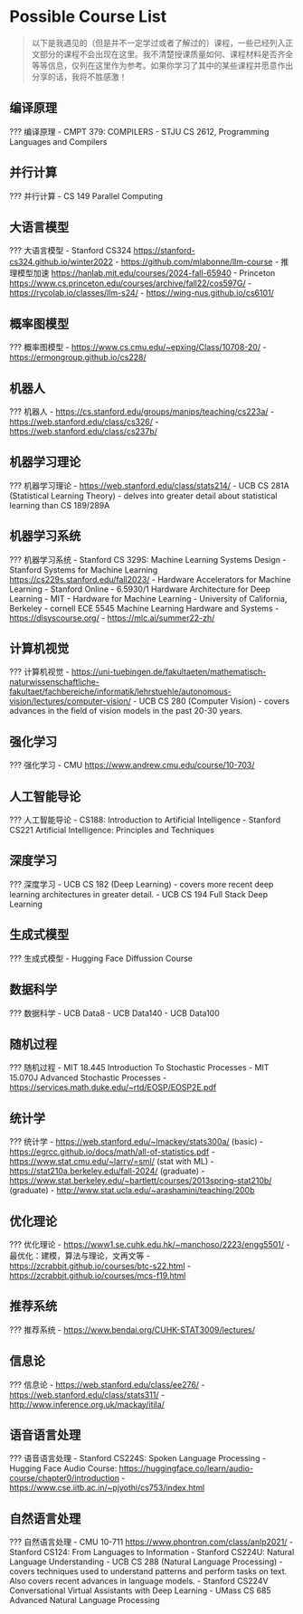 # Possible Course List

> 以下是我遇见的（但是并不一定学过或者了解过的）课程，一些已经列入正文部分的课程不会出现在这里。我不清楚授课质量如何、课程材料是否齐全等等信息，仅列在这里作为参考。如果你学习了其中的某些课程并愿意作出分享的话，我将不胜感激！

## 编译原理

??? 编译原理
    - CMPT 379: COMPILERS
    - STJU CS 2612, Programming Languages and Compilers

## 并行计算

??? 并行计算
    - CS 149 Parallel Computing

## 大语言模型

??? 大语言模型
    - Stanford CS324 <https://stanford-cs324.github.io/winter2022>
    - <https://github.com/mlabonne/llm-course>
    - 推理模型加速 <https://hanlab.mit.edu/courses/2024-fall-65940>
    - Princeton <https://www.cs.princeton.edu/courses/archive/fall22/cos597G/>
    - <https://rycolab.io/classes/llm-s24/>
    - <https://wing-nus.github.io/cs6101/>

## 概率图模型

??? 概率图模型
    - <https://www.cs.cmu.edu/~epxing/Class/10708-20/>
    - <https://ermongroup.github.io/cs228/>

## 机器人

??? 机器人
    - <https://cs.stanford.edu/groups/manips/teaching/cs223a/>
    - <https://web.stanford.edu/class/cs326/>
    - <https://web.stanford.edu/class/cs237b/>

## 机器学习理论

??? 机器学习理论
    - <https://web.stanford.edu/class/stats214/>
    - UCB CS 281A (Statistical Learning Theory) - delves into greater detail about statistical learning than CS 189/289A

## 机器学习系统

??? 机器学习系统
    - Stanford CS 329S: Machine Learning Systems Design
    - Stanford Systems for Machine Learning <https://cs229s.stanford.edu/fall2023/>
    - Hardware Accelerators for Machine Learning - Stanford Online
    - 6.5930/1 Hardware Architecture for Deep Learning - MIT
    - Hardware for Machine Learning - University of California, Berkeley
    - cornell ECE 5545 Machine Learning Hardware and Systems
    - <https://dlsyscourse.org/>
    - <https://mlc.ai/summer22-zh/>

## 计算机视觉

??? 计算机视觉
    - <https://uni-tuebingen.de/fakultaeten/mathematisch-naturwissenschaftliche-fakultaet/fachbereiche/informatik/lehrstuehle/autonomous-vision/lectures/computer-vision/>
    - UCB CS 280 (Computer Vision) - covers advances in the field of vision models in the past 20-30 years.

## 强化学习

??? 强化学习
    - CMU <https://www.andrew.cmu.edu/course/10-703/>

## 人工智能导论

??? 人工智能导论
    - CS188: Introduction to Artificial Intelligence
    - Stanford CS221 Artificial Intelligence: Principles and Techniques

## 深度学习

??? 深度学习
    - UCB CS 182 (Deep Learning) - covers more recent deep learning architectures in greater detail.
    - UCB CS 194 Full Stack Deep Learning

## 生成式模型

??? 生成式模型
    - Hugging Face Diffussion Course

## 数据科学

??? 数据科学
    - UCB Data8
    - UCB Data140
    - UCB Data100

## 随机过程

??? 随机过程
    - MIT 18.445 Introduction To Stochastic Processes
    - MIT 15.070J Advanced Stochastic Processes
    - <https://services.math.duke.edu/~rtd/EOSP/EOSP2E.pdf>

## 统计学

??? 统计学
    - <https://web.stanford.edu/~lmackey/stats300a/> (basic)
    - <https://egrcc.github.io/docs/math/all-of-statistics.pdf>
    - <https://www.stat.cmu.edu/~larry/=sml/> (stat with ML)
    - <https://stat210a.berkeley.edu/fall-2024/> (graduate)
    - <https://www.stat.berkeley.edu/~bartlett/courses/2013spring-stat210b/> (graduate)
    - <http://www.stat.ucla.edu/~arashamini/teaching/200b>

## 优化理论

??? 优化理论
    - <https://www1.se.cuhk.edu.hk/~manchoso/2223/engg5501/>
    - 最优化：建模，算法与理论，文再文等
    - <https://zcrabbit.github.io/courses/btc-s22.html>
    - <https://zcrabbit.github.io/courses/mcs-f19.html>

## 推荐系统

??? 推荐系统
    - <https://www.bendai.org/CUHK-STAT3009/lectures/>

## 信息论

??? 信息论
    - <https://web.stanford.edu/class/ee276/>
    - <https://web.stanford.edu/class/stats311/>
    - <http://www.inference.org.uk/mackay/itila/>

## 语音语言处理

??? 语音语言处理
    - Stanford CS224S: Spoken Language Processing
    - Hugging Face Audio Course: <https://huggingface.co/learn/audio-course/chapter0/introduction>
    - <https://www.cse.iitb.ac.in/~pjyothi/cs753/index.html>

## 自然语言处理

??? 自然语言处理
    - CMU 10-711 <https://www.phontron.com/class/anlp2021/>
    - Stanford CS124: From Languages to Information
    - Stanford CS224U: Natural Language Understanding
    - UCB CS 288 (Natural Language Processing) - covers techniques used to understand patterns and perform tasks on text. Also covers recent advances in language models.
    - Stanford CS224V Conversational Virtual Assistants with Deep Learning
    - UMass CS 685 Advanced Natural Language Processing
